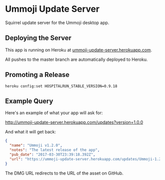 # Ummoji Update Server

Squirrel update server for the Ummoji desktop app.

## Deploying the Server

This app is running on Heroku at [ummoji-update-server.herokuapp.com](https://ummoji-update-server.herokuapp.com).

All pushes to the master branch are automatically deployed to Heroku.

## Promoting a Release

```
heroku config:set HOSPITALRUN_STABLE_VERSION=0.9.18
```

## Example Query

Here's an example of what your app will ask for:

http://ummoji-update-server.herokuapp.com/updates?version=1.0.0

And what it will get back:

```json
{
  "name": "Ummoji v1.2.0",
  "notes": "The latest release of the app",
  "pub_date": "2017-03-30T23:39:18.392Z",
  "url": "https://ummoji-update-server.herokuapp.com/updates/Ummoji-1.2.0.dmg"
}
```

The DMG URL redirects to the URL of the asset on GitHub.
